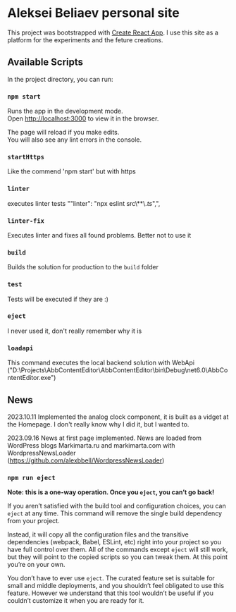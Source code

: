 # Aleksei Beliaev personal site

This project was bootstrapped with [Create React App](https://github.com/facebook/create-react-app).
I use this site as a platform for the experiments and the feture creations.


## Available Scripts

In the project directory, you can run:
### `npm start`
Runs the app in the development mode.\
Open [http://localhost:3000](http://localhost:3000) to view it in the browser.

The page will reload if you make edits.\
You will also see any lint errors in the console.


 ### `startHttps`
 Like the commend 'npm start' but with https


### `linter`
executes linter tests ""linter": "npx eslint src\\**\\*.ts*",",


### `linter-fix`
Executes linter and fixes all found problems. Better not to use it

### `build`
Builds the solution for production to the `build` folder


### `test`
Tests will be executed if they are :)

### `eject`
I never used it, don't really remember why it is

### `loadapi`
This command executes the local backend solution with WebApi
("D:\\Projects\\AbbContentEditor\\AbbContentEditor\\bin\\Debug\\net6.0\\AbbContentEditor.exe")

## News
2023.10.11
Implemented the analog clock component, it is built as a vidget at the Homepage. I don't really know why I did it, but I wanted to.


2023.09.16
News at first page implemented. News are loaded from WordPress blogs Markimarta.ru and markimarta.com with WordpressNewsLoader (https://github.com/alexbbell/WordpressNewsLoader)


### `npm run eject`

**Note: this is a one-way operation. Once you `eject`, you can’t go back!**

If you aren’t satisfied with the build tool and configuration choices, you can `eject` at any time. This command will remove the single build dependency from your project.

Instead, it will copy all the configuration files and the transitive dependencies (webpack, Babel, ESLint, etc) right into your project so you have full control over them. All of the commands except `eject` will still work, but they will point to the copied scripts so you can tweak them. At this point you’re on your own.

You don’t have to ever use `eject`. The curated feature set is suitable for small and middle deployments, and you shouldn’t feel obligated to use this feature. However we understand that this tool wouldn’t be useful if you couldn’t customize it when you are ready for it.

